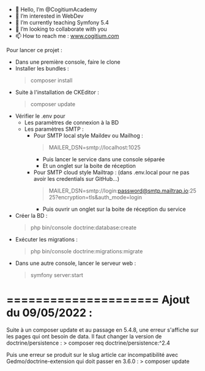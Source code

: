 - 👋 Hello, I’m @CogitiumAcademy
- 👀 I’m interested in WebDev
- 🌱 I’m currently teaching Symfony 5.4
- 💞️ I’m looking to collaborate with you
- 📫 How to reach me : www.cogitium.com

Pour lancer ce projet :
- Dans une première console, faire le clone
- Installer les bundles :
    > composer install
- Suite à l'installation de CKEditor : 
    > composer update
- Vérifier le .env pour 
    - Les paramètres de connexion à la BD
    - Les paramètres SMTP :
        - Pour SMTP local style Maildev ou Mailhog :
            > MAILER_DSN=smtp://localhost:1025
            - Puis lancer le service dans une console séparée
            - Et un onglet sur la boite de réception
        - Pour SMTP cloud style Mailtrap :
        (dans .env.local pour ne pas avoir les credentials sur GitHub...)
            > MAILER_DSN=smtp://login:password@smtp.mailtrap.io:2525?encryption=tls&auth_mode=login
            - Puis ouvrir un onglet sur la boite de réception du service
- Créer la BD : 
    > php bin/console doctrine:database:create
- Exécuter les migrations :
    > php bin/console doctrine:migrations:migrate
- Dans une autre console, lancer le serveur web :
    > symfony server:start

=====================
Ajout du 09/05/2022 :
=====================
Suite à un composer update et au passage en 5.4.8, une erreur s'affiche sur les pages qui ont besoin de data.
Il faut changer la version de doctrine/persistence :
    > composer req doctrine/persistence:^2.4

Puis une erreur se produit sur le slug article car incompatibilité avec Gedmo/doctrine-extension qui doit passer en 3.6.0 :
    > composer update 
